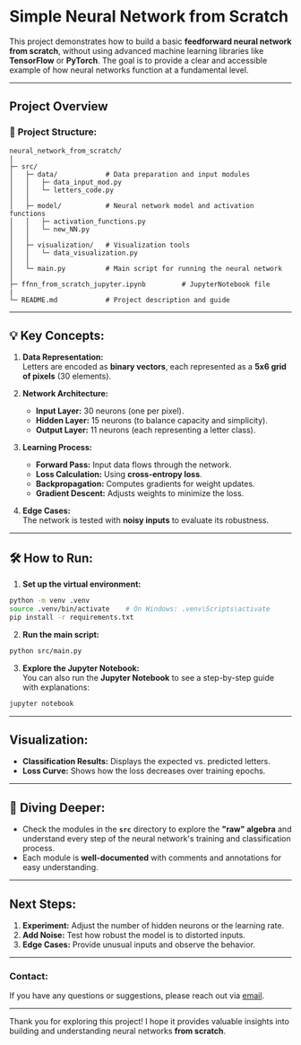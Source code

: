 # Simple Neural Network from Scratch

This project demonstrates how to build a basic **feedforward neural network** **from scratch**, without using advanced machine learning libraries like **TensorFlow** or **PyTorch**. The goal is to provide a clear and accessible example of how neural networks function at a fundamental level.

---

## **Project Overview**

### 📂 **Project Structure:**
```
neural_network_from_scratch/
|
├─ src/
│   ├─ data/            # Data preparation and input modules
│   │   ├─ data_input_mod.py
│   │   └─ letters_code.py
│   │
│   ├─ model/           # Neural network model and activation functions
│   │   ├─ activation_functions.py
│   │   └─ new_NN.py
│   │
│   ├─ visualization/   # Visualization tools
│   │   └─ data_visualization.py
│   │
│   └─ main.py          # Main script for running the neural network
│
├─ ffnn_from_scratch_jupyter.ipynb         # JupyterNotebook file
|
└─ README.md            # Project description and guide
```

---

## 💡 **Key Concepts:**

1. **Data Representation:**  
   Letters are encoded as **binary vectors**, each represented as a **5x6 grid of pixels** (30 elements).

2. **Network Architecture:**  
   - **Input Layer:** 30 neurons (one per pixel).  
   - **Hidden Layer:** 15 neurons (to balance capacity and simplicity).  
   - **Output Layer:** 11 neurons (each representing a letter class).

3. **Learning Process:**  
   - **Forward Pass:** Input data flows through the network.  
   - **Loss Calculation:** Using **cross-entropy loss**.  
   - **Backpropagation:** Computes gradients for weight updates.  
   - **Gradient Descent:** Adjusts weights to minimize the loss.

4. **Edge Cases:**  
   The network is tested with **noisy inputs** to evaluate its robustness.

---

## 🛠️ **How to Run:**

1. **Set up the virtual environment:**
```bash
python -m venv .venv
source .venv/bin/activate    # On Windows: .venv\Scripts\activate
pip install -r requirements.txt
```

2. **Run the main script:**
```bash
python src/main.py
```

3. **Explore the Jupyter Notebook:**  
   You can also run the **Jupyter Notebook** to see a step-by-step guide with explanations:
```bash
jupyter notebook
```

---

## **Visualization:**

- **Classification Results:** Displays the expected vs. predicted letters.  
- **Loss Curve:** Shows how the loss decreases over training epochs.  
 

---

## 🧬 **Diving Deeper:**

- Check the modules in the **`src`** directory to explore the **"raw" algebra** and understand every step of the neural network's training and classification process.
- Each module is **well-documented** with comments and annotations for easy understanding.

---

##  **Next Steps:**

1. **Experiment:** Adjust the number of hidden neurons or the learning rate.  
2. **Add Noise:** Test how robust the model is to distorted inputs.  
3. **Edge Cases:** Provide unusual inputs and observe the behavior.  

---


###  **Contact:**

If you have any questions or suggestions, please reach out via [email](mailto:stanislavkrk@gmail.com).

---

Thank you for exploring this project! I hope it provides valuable insights into building and understanding neural networks **from scratch**.

